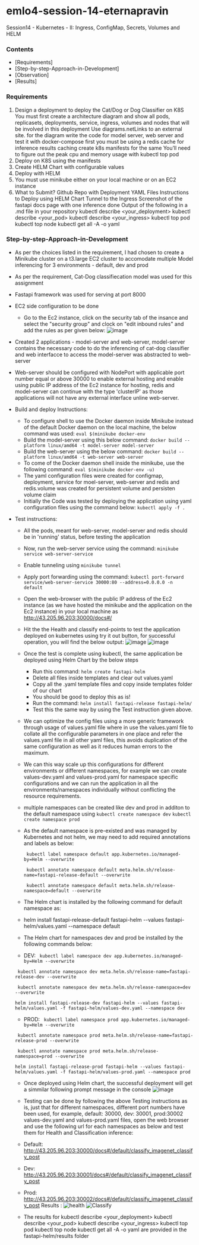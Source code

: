 # emlo4-session-14-eternapravin

Session14 - Kubernetes - II: Ingress, ConfigMap, Secrets, Volumes and HELM


### Contents
  - [Requirements]
  - [Step-by-step-Approach-in-Development]
  - [Observation]
  - [Results]

### Requirements

1. Design a deployment to deploy the Cat/Dog or Dog Classifier on K8S
    You must first create a architecture diagram and show all pods, replicasets, deployments, service, ingress, volumes and nodes that will be involved in this deployment
    Use diagrams.netLinks to an external site. for the diagram
    write the code for model server, web server and test it with docker-compose first
    you must be using a redis cache for inference results caching
    create k8s manifests for the same
    You’ll need to figure out the peak cpu and memory usage with kubectl top pod
2. Deploy on K8S using the manifests
3. Create HELM Chart with configurable values
4. Deploy with HELM
5. You must use minikube either on your local machine or on an EC2 instance
6. What to Submit?
   Github Repo with Deployment YAML Files
   Instructions to
      Deploy using HELM Chart
      Tunnel to the Ingress
      Screenshot of the fastapi docs page with one inference done
   Output of the following in a .md file in your repository
      kubectl describe <your_deployment>
      kubectl describe <your_pod>
      kubectl describe <your_ingress>
      kubectl top pod
      kubectl top node
      kubectl get all -A -o yaml

### Step-by-step-Approach-in-Development
  - As per the choices listed in the requirement, I had chosen to create a Minikube cluster on a t3.large EC2 cluster to accomodate multiple Model inferencing for 3 environments - default, dev and prod
  - As per the requirement, Cat-Dog classifiecation model was used for this assignment
  - Fastapi framework was used for serving at port 8000
  - EC2 side configuration to be done
    - Go to the Ec2 instance, click on the security tab of the insance and select the "security group" and clock on "edit inbound rules" and add the rules as per given below:
     ![image](https://github.com/user-attachments/assets/97d537e9-e939-44e2-839e-36a78acc0c8e)
  - Created 2 applications - model-server and web-server, model-server contains the necessary code to do the inferencing of cat-dog classifier and web interfacce to access the model-server was 
    abstracted to web-server
  - Web-server should be configured with NodePort with applicable port number equal or above 30000 to enable external hosting and enable using public IP address of the Ec2 instance for hosting, redis 
    and model-server can continue with the type 'clusterIP' as those applications will not have any external interface unline web-server.
  - Build and deploy Instructions:
    -  To configure shell to use the Docker daemon inside Minikube instead of the default Docker daemon on the local machine, the below command was used:
       `eval $(minikube docker-env`
    - Build the model-server using this below command:
        `docker build --platform linux/amd64 -t model-server model-server`
    - Build the web-server using the below command:
        `docker build --platform linux/amd64 -t web-server web-server`
    - To come of the Docker daemon shell inside the minikube, use the following command:
         `eval $(minikube docker-env -u)`
    - The yaml configuration files were created for configmap, deployment, service for moel-server, web-server and redis and redis.volume was created for persistent volume and persisten volume claim
    - Initially the Code was tested by deploying the application using yaml configuration files using the command below:
            `kubectl apply -f .`
  - Test instructions: 
    - All the pods, meant for web-server, model-server and redis should be in 'running' status, before testing the application
    - Now, run the web-server service using the command: `minikube service web-server-service`
    - Enable tunneling using `minikube tunnel`
    - Apply port forwarding using the command: `kubectl port-forward service/web-server-service 30000:80 --address=0.0.0.0 -n default`
    -  Open the web-browser with the public IP address of the Ec2 instance (as we have hosted the minikube and the application on the Ec2 instance) in your local machine as
       http://43.205.96.203:30000/docs#/
    - Hit the the Health and classify end-points to test the application deployed on kubernetes using try it out button, for successful operation, you will find the below output:
      ![image](https://github.com/user-attachments/assets/783e9f38-899d-40e9-b22d-e5358d097450)
      ![image](https://github.com/user-attachments/assets/f02d87d2-fc55-4586-92c1-bebdb59172ad)
    - Once the test is complete using kubectl, the same application be deployed using Helm Chart by the below steps
       - Run this command: `helm create fastapi-helm`
       - Delete all files inside templates and clear out values.yaml
       - Copy all the .yaml template files and copy inside templates folder of our chart
       - You should be good to deploy this as is!
       - Run the command:  `helm install fastapi-release fastapi-helm/ `
       - Test this the same way by using the Test instruction given above.
    - We can optimize the config files using a more generic framework through usage of values.yaml file where in use the values.yaml file to collate all the configurable parameters in one place and refer the values.yaml file in all other yaml files, this avoids duplication of the same configuration as well as it reduces human errors to the maximum.
    - We can this way scale up this configurations for different environments or different namespaces, for example we can create values-dev.yaml and values-prod.yaml for namespace specific configurations and we can run the application in all the environments/namespaces individually without conflicting the resource requirements.
    -  multiple namespaces can be created like dev and prod in additon to the default namespace using
       `kubectl create namespace dev`
       `kubectl create namespace prod`
    - As the default namespace is pre-existed and was managed by Kubernetes and not helm, we may need to add required annotations and labels as below:
      
       ` kubectl label namespace default app.kubernetes.io/managed-by=Helm --overwrite`
      
       ` kubectl annotate namespace default meta.helm.sh/release-name=fastapi-release-default --overwrite`
      
       ` kubectl annotate namespace default meta.helm.sh/release-namespace=default --overwrite`
      
     - The Helm chart is installed by the following command for default namespace as:
     - helm install fastapi-release-default fastapi-helm --values fastapi-helm/values.yaml --namespace default
      - The Helm chart for namespaces dev and prod be installed by the following commands below:
      - DEV: 
       ` kubectl label namespace dev app.kubernetes.io/managed-by=Helm --overwrite`
      
       ` kubectl annotate namespace dev meta.helm.sh/release-name=fastapi-release-dev --overwrite`
      
       ` kubectl annotate namespace dev meta.helm.sh/release-namespace=dev --overwrite`
    
       ` helm install fastapi-release-dev fastapi-helm --values fastapi-helm/values.yaml -f fastapi-helm/values-dev.yaml --namespace dev `
      - PROD:
       ` kubectl label namespace prod app.kubernetes.io/managed-by=Helm --overwrite`
      
       ` kubectl annotate namespace prod meta.helm.sh/release-name=fastapi-release-prod --overwrite`
      
       ` kubectl annotate namespace prod meta.helm.sh/release-namespace=prod --overwrite`

       ` helm install fastapi-release-prod fastapi-helm --values fastapi-helm/values.yaml -f fastapi-helm/values-prod.yaml --namespace prod `

    - Once deployed using Helm chart, the successful deployment will get a simmilar following prompt message in the console
      ![image](https://github.com/user-attachments/assets/8897d041-6b90-4bb4-917b-39e50d8d0627)
    -  Testing can be done by following the above Testing instructions as is, just that for different namespaces, different port numbers have been used, for example, default: 30000, dev: 30001, prod:30002 values-dev.yaml and values-prod.yaml files, open the web browser and use the following url for each namespaces as below and test them for Health and Classification inference:
    -  Default: http://43.205.96.203:30000/docs#/default/classify_imagenet_classify_post
    -  Dev: http://43.205.96.203:30001/docs#/default/classify_imagenet_classify_post
    -  Prod: http://43.205.96.203:30002/docs#/default/classify_imagenet_classify_post
   Results :
         ![health](https://github.com/user-attachments/assets/9f8184c3-8cd2-432e-9d8e-b832bf210bd7)
       ![Classify](https://github.com/user-attachments/assets/6ba3308a-8179-4989-9a5d-a207a2ece630)

     - The results for
          kubectl describe <your_deployment>
          kubectl describe <your_pod>
          kubectl describe <your_ingress>
          kubectl top pod
          kubectl top node
          kubectl get all -A -o yaml
       are provided in the fastapi-helm/results folder


    

        
